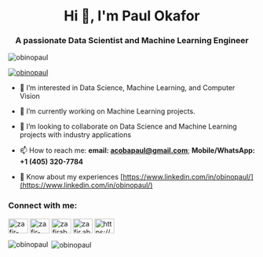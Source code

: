 <h1 align="center">Hi 👋, I'm Paul Okafor</h1>
<h3 align="center">A passionate Data Scientist and Machine Learning Engineer</h3>

<p align="left"> <img src="https://komarev.com/ghpvc/?username=obinopaul&label=Profile%20views&color=0e75b6&style=flat" alt="obinopaul" /> </p>

<p align="left"> <a href="https://github.com/ryo-ma/github-profile-trophy"><img src="https://github-profile-trophy.vercel.app/?username=obinopaul" alt="obinopaul" /></a> </p>

- 👀 I’m interested in Data Science, Machine Learning, and Computer Vision
- 🌱 I’m currently working on Machine Learning projects. 
- 💞️ I’m looking to collaborate on Data Science and Machine Learning projects with industry applications
- 📫 How to reach me: **email: acobapaul@gmail.com**; **Mobile/WhatsApp: +1 (405) 320-7784**

- 📄 Know about my experiences [https://www.linkedin.com/in/obinopaul/](https://www.linkedin.com/in/obinopaul/)

<h3 align="left">Connect with me:</h3>
<p align="left">
<a href="https://obinopaul.com/" target="blank"><img align="center" src="https://cdn.jsdelivr.net/npm/simple-icons@3.0.1/icons/codepen.svg" alt="zafir-abdullah" height="30" width="40" /></a>
<a href="https://linkedin.com/in/obinopaul" target="blank"><img align="center" src="https://raw.githubusercontent.com/rahuldkjain/github-profile-readme-generator/master/src/images/icons/Social/linked-in-alt.svg" alt="zafir-abdullah" height="30" width="40" /></a>
<a href="https://kaggle.com/obinopaul" target="blank"><img align="center" src="https://raw.githubusercontent.com/rahuldkjain/github-profile-readme-generator/master/src/images/icons/Social/kaggle.svg" alt="zafirabdullah" height="30" width="40" /></a>
<a href="https://fb.com/paultwizzy" target="blank"><img align="center" src="https://raw.githubusercontent.com/rahuldkjain/github-profile-readme-generator/master/src/images/icons/Social/facebook.svg" alt="zafir.abdullah.98" height="30" width="40" /></a>
<a href="https://www.instagram.com/obinopaul/" target="blank"><img align="center" src="https://raw.githubusercontent.com/rahuldkjain/github-profile-readme-generator/master/src/images/icons/Social/instagram.svg" alt="https://www.instagram.com/zafir.abdullah/" height="30" width="40" /></a>
</p>

<p><img align="left" src="https://github-readme-stats.vercel.app/api/top-langs?username=obinopaul&show_icons=true&locale=en&layout=compact" alt="obinopaul" /></p>
<p>&nbsp;<img align="center" src="https://github-readme-stats.vercel.app/api?username=obinopaul&show_icons=true&locale=en" alt="obinopaul" /></p>

<!---
obinopaul/obinopaul is a ✨ special ✨ repository because its `README.md` (this file) appears on your GitHub profile.
You can click the Preview link to take a look at your changes.
--->
